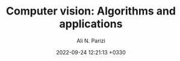 ---
layout: post
title: "Computer vision: Algorithms and applications"
author: "Ali N. Parizi"
img: "/assets/images/books/computer-vision-algorithms-and-applications/title.png"
date:   2022-09-24 12:21:13 +0330
categories: book programming engineering management ethical
brief: "Deep work is the ability to focus without distraction on a cognitively demanding task. coined by the author on his popular blog Study Hacks, deep work will make you better at what you do, let you achieve more in less time and provide the sense of true fulfilment that comes from the mastery of a skill. In short, deep work is like a superpower in our increasingly competitive economy."
---